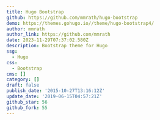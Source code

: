 ```yaml
---
title: Hugo Bootstrap
github: https://github.com/mmrath/hugo-bootstrap
demo: https://themes.gohugo.io//theme/hugo-bootstrap4/
author: mmrath
author_link: https://github.com/mmrath
date: 2023-11-29T07:37:02.580Z
description: Bootstrap theme for Hugo
ssg:
  - Hugo
css:
  - Bootstrap
cms: []
category: []
draft: false
publish_date: '2015-10-27T13:16:12Z'
update_date: '2019-06-15T04:57:21Z'
github_star: 56
github_fork: 55
---
```

